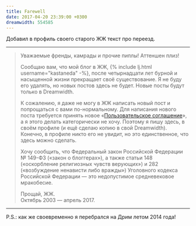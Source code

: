 ```yaml
---
title: Farewell
date: 2017-04-20 23:39:00 +0300
dreamwidth: 554585
---
```


Добавил в профиль своего старого ЖЖ текст про переезд.

* * *

> Уважаемые френды, камрады и прочие пиплы! Аттеншен плиз!
>
> Сообщаю вам, что мой блог в ЖЖ, {% include lj.html username="kastaneda" -%}, после четырнадцати лет бурной и насыщенной жизни прекращает своё существование. Я не буду его удалять, но новых постов здесь не будет. Новые посты будут только в Dreamwidth.
>
> К сожалению, я даже не могу в ЖЖ написать новый пост и попрощаться с вами по-нормальному. Для написания нового поста требуется принять новое «[Пользовательское соглашение][1]», а я этого делать категорически не хочу. Поэтому я пишу здесь, в своём профиле (и ещё сделаю копию в свой Dreamwidth). Конечно, в профиле никто его не увидит, но это единственное, что здесь можно сделать.
>
> Хочу сообщить, что Федеральный закон Российской Федерации № 149-ФЗ («закон о блоггерах»), а также статьи 148 («оскорбление религиозных чувств верующих») и 282 («возбуждение ненависти либо вражды») Уголовного кодекса Российской Федерации — это недопустимое средневековое мракобесие.
>
> Прощай, ЖЖ.\
> Октябрь 2003 — апрель 2017.

* * *

P.S.: как же своевременно я перебрался на Дрим летом 2014 года!

[1]: http://www.livejournal.com/legal/tos-ru.bml
